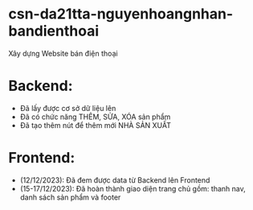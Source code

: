 # csn-da21tta-nguyenhoangnhan-bandienthoai
Xây dựng Website bán điện thoại
# Backend:
- Đã lấy được cơ sở dữ liệu lên
- Đã có chức năng THÊM, SỬA, XÓA sản phẩm
- Đã tạo thêm nút để thêm mới NHÀ SẢN XUẤT
# Frontend:
- (12/12/2023): Đã đem được data từ Backend lên Frontend
- (15-17/12/2023): Đã hoàn thành giao diện trang chủ gồm: thanh nav, danh sách sản phẩm và footer
